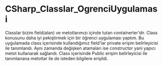 # CSharp_Classlar_OgrenciUygulamasi
Classlar bizim field(alan) ve metotlarımızı içinde tutan containerler'dir.
Class konusunu daha iyi pekiştirmek için bir öğrenci uygulaması yaptım.
Bu uygulamada class içerisinde kullandığımız field'lar private erişim belirleyicisi ile tanımlandı. 
Aynı zamanda değişken atamaları ise constructor yani yapıcı metot kullanarak sağlandı.
Class içerisinde Public erişim belirleyicisi ile tanımlanana metotlar ile de isteden bilgilere erişildi.
